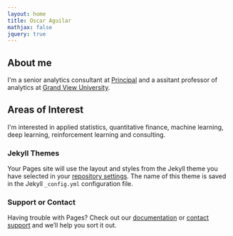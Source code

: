 ```yaml
---
layout: home
title: Oscar Aguilar
mathjax: false
jquery: true
---
```


## About me
I'm a senior analytics consultant at [Principal](https://www.principal.com/) and a assitant professor of analytics at [Grand View University](https://www.grandview.edu/).

## Areas of Interest
I'm interested in applied statistics, quantitative finance, machine learning, deep learning, reinforcement learning and consulting.

### Jekyll Themes

Your Pages site will use the layout and styles from the Jekyll theme you have selected in your [repository settings](https://github.com/oscarm524/oscarm524.github.io/settings). The name of this theme is saved in the Jekyll `_config.yml` configuration file.

### Support or Contact

Having trouble with Pages? Check out our [documentation](https://help.github.com/categories/github-pages-basics/) or [contact support](https://github.com/contact) and we’ll help you sort it out.
